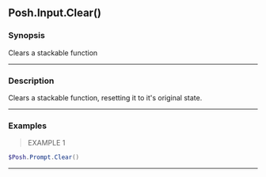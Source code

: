Posh.Input.Clear()
------------------

### Synopsis
Clears a stackable function

---

### Description

Clears a stackable function, resetting it to it's original state.

---

### Examples
> EXAMPLE 1

```PowerShell
$Posh.Prompt.Clear()
```

---

